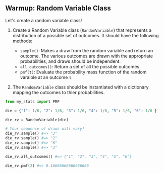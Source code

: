 ## Warmup: Random Variable Class

Let's create a random variable class!  

1. Create a Random Variable class (`RandomVariable`) that represents a distribution of a possible set of outcomes. 
   It should have the following methods:
   
   - `sample()`: Makes a draw from the random variable and return an outcome.
     The various outcomes are drawn with the appropriate probabilities, and
     draws should be independent.
   - `all_outcomes()`: Return a set of all the possible outcomes.
   - `pmf(t)`: Evaluate the probability mass function of the random varaible at an outcome `t`.

2. The `RandomVariable` class should be instantiated with a dictionary mapping
the outcomes to thier probabilities. 

```python
from my_stats import PMF

die = {"1": 1/6, "2": 1/6, "3": 1/6, "4": 1/6, "5": 1/6, "6": 1/6 }

die_rv = RandomVariable(die)

# Your sequence of draws witl vary!
die_rv.sample() #=> "3"
die_rv.sample() #=> "2"
die_rv.sample() #=> "6"
die_rv.sample() #=> "3"

die_rv.all_outcomes() #=> {"1", "2", "3", "4", "5", "6"}

die_rv.pmf(2) #=> 0.16666666666666666
```
